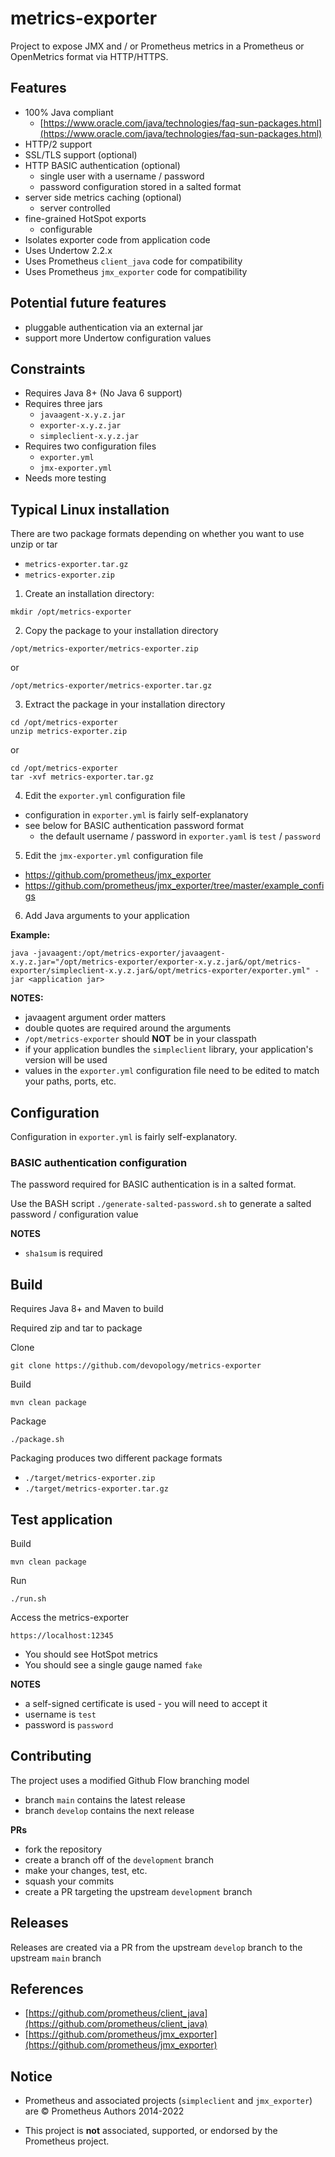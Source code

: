 # metrics-exporter

Project to expose JMX and / or Prometheus metrics in a Prometheus or OpenMetrics format via HTTP/HTTPS.

## Features

- 100% Java compliant
  - [https://www.oracle.com/java/technologies/faq-sun-packages.html](https://www.oracle.com/java/technologies/faq-sun-packages.html)
- HTTP/2 support
- SSL/TLS support (optional)
- HTTP BASIC authentication (optional)
  - single user with a username / password
  - password configuration stored in a salted format
- server side metrics caching (optional)
  - server controlled
- fine-grained HotSpot exports
  - configurable
- Isolates exporter code from application code
- Uses Undertow 2.2.x
- Uses Prometheus `client_java` code for compatibility
- Uses Prometheus `jmx_exporter` code for compatibility

## Potential future features

- pluggable authentication via an external jar
- support more Undertow configuration values

## Constraints

- Requires Java 8+ (No Java 6 support)
- Requires three jars
  - `javaagent-x.y.z.jar`
  - `exporter-x.y.z.jar`
  - `simpleclient-x.y.z.jar`
- Requires two configuration files
  - `exporter.yml`
  - `jmx-exporter.yml`
- Needs more testing

## Typical Linux installation

There are two package formats depending on whether you want to use unzip or tar

- `metrics-exporter.tar.gz`
- `metrics-exporter.zip`

1. Create an installation directory:

```
mkdir /opt/metrics-exporter
```

2. Copy the package to your installation directory

```
/opt/metrics-exporter/metrics-exporter.zip
```

or

```
/opt/metrics-exporter/metrics-exporter.tar.gz
```

3. Extract the package in your installation directory

```
cd /opt/metrics-exporter
unzip metrics-exporter.zip
```

or

```
cd /opt/metrics-exporter
tar -xvf metrics-exporter.tar.gz
```

4. Edit the `exporter.yml` configuration file

- configuration in `exporter.yml` is fairly self-explanatory
- see below for BASIC authentication password format
  - the default username / password in `exporter.yaml` is `test` / `password` 

5. Edit the `jmx-exporter.yml` configuration file

- https://github.com/prometheus/jmx_exporter
- https://github.com/prometheus/jmx_exporter/tree/master/example_configs

6. Add Java arguments to your application

__Example:__

```
java -javaagent:/opt/metrics-exporter/javaagent-x.y.z.jar="/opt/metrics-exporter/exporter-x.y.z.jar&/opt/metrics-exporter/simpleclient-x.y.z.jar&/opt/metrics-exporter/exporter.yml" -jar <application jar>
```

__NOTES:__

- javaagent argument order matters
- double quotes are required around the arguments
- `/opt/metrics-exporter` should __NOT__ be in your classpath
- if your application bundles the `simpleclient` library, your application's version will be used
- values in the `exporter.yml` configuration file need to be edited to match your paths, ports, etc.

## Configuration

Configuration in `exporter.yml` is fairly self-explanatory.

### BASIC authentication configuration

The password required for BASIC authentication is in a salted format.

Use the BASH script `./generate-salted-password.sh` to generate a salted password / configuration value

__NOTES__

- `sha1sum` is required

## Build

Requires Java 8+ and Maven to build

Required zip and tar to package

Clone
```
git clone https://github.com/devopology/metrics-exporter
```

Build
```
mvn clean package
```

Package
```
./package.sh
```

Packaging produces two different package formats

- `./target/metrics-exporter.zip`
- `./target/metrics-exporter.tar.gz`

## Test application

Build
```
mvn clean package
```

Run
```
./run.sh
```

Access the metrics-exporter

```
https://localhost:12345
```

- You should see HotSpot metrics
- You should see a single gauge named `fake`

__NOTES__

- a self-signed certificate is used - you will need to accept it
- username is `test`
- password is `password`

## Contributing

The project uses a modified Github Flow branching model

- branch `main` contains the latest release
- branch `develop` contains the next release

__PRs__

- fork the repository
- create a branch off of the `development` branch
- make your changes, test, etc.
- squash your commits
- create a PR targeting the upstream `development` branch

## Releases

Releases are created via a PR from the upstream `develop` branch to the upstream `main` branch

## References

- [https://github.com/prometheus/client_java](https://github.com/prometheus/client_java)
- [https://github.com/prometheus/jmx_exporter](https://github.com/prometheus/jmx_exporter)

## Notice

- Prometheus and associated projects (`simpleclient` and `jmx_exporter`) are © Prometheus Authors 2014-2022

- This project is __not__ associated, supported, or endorsed by the Prometheus project.
